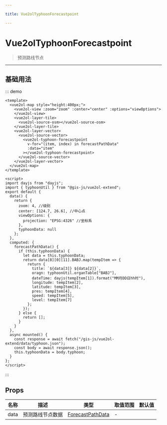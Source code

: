 ```yaml
---

title: Vue2olTyphoonForecastpoint

---
```


# Vue2olTyphoonForecastpoint

> 预测路线节点

---

## 基础用法

::: demo

```vue
<template>
  <vue2ol-map style="height:400px;">
    <vue2ol-view :zoom="zoom" :center="center" :options="viewOptions">
    </vue2ol-view>
    <vue2ol-layer-tile>
      <vue2ol-source-osm></vue2ol-source-osm>
    </vue2ol-layer-tile>
    <vue2ol-layer-vector>
      <vue2ol-source-vector>
        <vue2ol-typhoon-forecastpoint
          v-for="(item, index) in forecastPathData"
          :data="item"
        ></vue2ol-typhoon-forecastpoint>
      </vue2ol-source-vector>
    </vue2ol-layer-vector>
  </vue2ol-map>
</template>

<script>
import dayjs from "dayjs";
import { typhoonUtil } from "@gis-js/vue2ol-extend";
export default {
  data() {
    return {
      zoom: 4, //级别
      center: [124.7, 26.6], //中心点
      viewOptions: {
        projection: "EPSG:4326" //坐标系
      },
      typhoonData: null
    };
  },
  computed: {
    forecastPathData() {
      if (this.typhoonData) {
        let data = this.typhoonData;
        return data[8][0][11].BABJ.map(tempItem => {
          return {
            title: `${data[3]} ${data[2]}`,
            oragn: typhoonUtil.organTable["BABJ"],
            dateTime: dayjs(tempItem[1]).format("MM月DD日hh时"),
            longitude: tempItem[2],
            latitude: tempItem[3],
            pres: tempItem[4],
            speed: tempItem[5],
            level: tempItem[7]
          };
        });
      } else {
        return [];
      }
    }
  },
  async mounted() {
    const response = await fetch("/gis-js/vue2ol-extend/data/typhoon.json");
    const body = await response.json();
    this.typhoonData = body.typhoon;
  }
};
</script>
```

:::

## Props

| 名称 | 描述             | 类型                                             | 取值范围 | 默认值 |
| ---- | ---------------- | ------------------------------------------------ | -------- | ------ |
| data | 预测路线节点数据 | [ForecastPathData](./Main.html#forecastpathdata) | -        |        |
